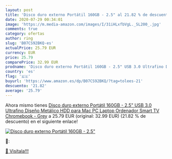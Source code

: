 ```yaml
---
layout: post
title: 'Disco duro externo Portátil 160GB - 2.5" al 21.82 % de descuento'
date: 2020-07-29 00:34:01
image: 'https://m.media-amazon.com/images/I/31iHLxfbVgL._SL200_.jpg'
comments: true
category: ofertas
author: ring
slug: 'B07CS92BKQ-es'
actualPrice: 25.79 EUR
currency: EUR
price: 25.79
comparePrice: 32.99 EUR
prodname: 'Disco duro externo Portátil 160GB - 2.5" USB 3.0 Ultrafino Diseño Metálico HDD para Mac  PC  Laptop  Ordenador  Smart TV  Chromebook - Grey'
country: 'es'
flag: '🇪🇸'
buyurl: 'https://www.amazon.es/dp/B07CS92BKQ/?tag=tolees-21'
descuento: '21.82'
average: '25.79'
---
```


Ahora mismo tienes [Disco duro externo Portátil 160GB - 2.5" USB 3.0 Ultrafino Diseño Metálico HDD para Mac  PC  Laptop  Ordenador  Smart TV  Chromebook - Grey](https://www.amazon.es/dp/B07CS92BKQ/?tag=tolees-21) a 25.79 EUR (original: 32.99 EUR) (21.82 %  de descuento) en el siguiente enlace!

[![Disco duro externo Portátil 160GB - 2.5"](https://m.media-amazon.com/images/I/31iHLxfbVgL._SL200_.jpg)](https://www.amazon.es/dp/B07CS92BKQ/?tag=tolees-21)

🔎:


[🛒 Visítala!!!](https://www.amazon.es/dp/B07CS92BKQ/?tag=tolees-21)
